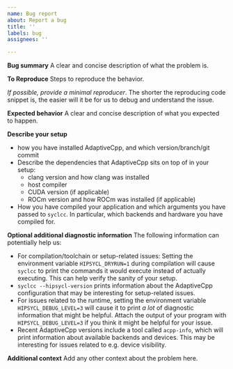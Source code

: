 ```yaml
---
name: Bug report
about: Report a bug
title: ''
labels: bug
assignees: ''

---
```


**Bug summary**
A clear and concise description of what the problem is.

**To Reproduce**
Steps to reproduce the behavior. 

_If possible, provide a minimal reproducer_. The shorter the reproducing code snippet is, the easier will it be for us to debug and understand the issue.

**Expected behavior**
A clear and concise description of what you expected to happen.

**Describe your setup**
* how you have installed AdaptiveCpp, and which version/branch/git commit
* Describe the dependencies that AdaptiveCpp sits on top of in your setup: 
   * clang version and how clang was installed
   * host compiler
   * CUDA version (if applicable)
   * ROCm version and how ROCm was installed (if applicable)
* How you have compiled your application and which arguments you have passed to `syclcc`. In particular, which backends and hardware you have compiled for.


**Optional additional diagnostic information**
The following information can potentially help us:
* For compilation/toolchain or setup-related issues: Setting the environment variable `HIPSYCL_DRYRUN=1` during compilation will cause `syclcc` to print the commands it would execute instead of actually executing. This can help verify the sanity of your setup.
* `syclcc --hipsycl-version` prints information about the AdaptiveCpp configuration that may be interesting for setup-related issues.
* For issues related to the runtime, setting the environment variable `HIPSYCL_DEBUG_LEVEL=3` will cause it to print *a lot* of diagnostic information that might be helpful. Attach the output of your program with `HIPSYCL_DEBUG_LEVEL=3` if you think it might be helpful for your issue.
* Recent AdaptiveCpp versions include a tool called `acpp-info`, which will print information about available backends and devices. This may be interesting for issues related to e.g. device visibility.

**Additional context**
Add any other context about the problem here.
